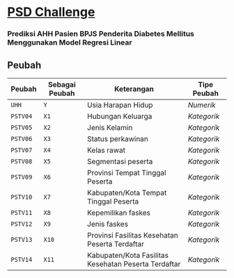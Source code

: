 # [PSD Challenge](https://www.kaggle.com/competitions/psd-challenge/data)
### Prediksi AHH Pasien BPJS Penderita Diabetes Mellitus Menggunakan Model Regresi Linear   
  
## Peubah
| **Peubah** | **Sebagai Peubah** | **Keterangan**                                          | **Tipe Peubah** |
|------------|--------------------|---------------------------------------------------------|-----------------|
| `UHH`      | `Y`                |  Usia Harapan Hidup                                     | _Numerik_       |
| `PSTV04`   | `X1`               |  Hubungan Keluarga                                      | _Kategorik_     |
| `PSTV05`   | `X2`               |  Jenis Kelamin                                          | _Kategorik_     |
| `PSTV06`   | `X3`               |  Status perkawinan                                      | _Kategorik_     |
| `PSTV07`   | `X4`               |  Kelas rawat                                            | _Kategorik_     |
| `PSTV08`   | `X5`               |  Segmentasi peserta                                     | _Kategorik_     |
| `PSTV09`   | `X6`               |  Provinsi Tempat Tinggal Peserta                        | _Kategorik_     |
| `PSTV10`   | `X7`               |  Kabupaten/Kota Tempat Tinggal   Peserta                | _Kategorik_     |
| `PSTV11`   | `X8`               |  Kepemilikan faskes                                     | _Kategorik_     |
| `PSTV12`   | `X9`               |  Jenis faskes                                           | _Kategorik_     |
| `PSTV13`   | `X10`              |  Provinsi Fasilitas Kesehatan   Peserta Terdaftar       | _Kategorik_     |
| `PSTV14`   | `X11`              |  Kabupaten/Kota Fasilitas Kesehatan   Peserta Terdaftar | _Kategorik_     |
